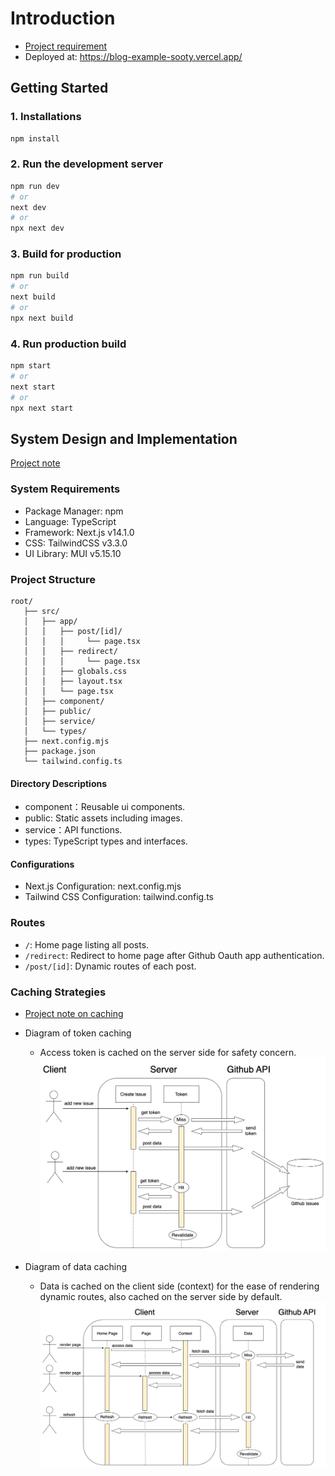 # Introduction
* [Project requirement](https://drive.google.com/file/d/1x5l_hC5c26MauhTpACwGaa2nBUDo5uad/view)
* Deployed at: https://blog-example-sooty.vercel.app/

## Getting Started
### 1. Installations
```bash
npm install
```
### 2. Run the development server
```bash
npm run dev
# or
next dev
# or
npx next dev
```
### 3. Build for production
```bash
npm run build 
# or
next build
# or
npx next build
```
### 4. Run production build
```bash
npm start
# or
next start
# or
npx next start
```

## System Design and Implementation 
[Project note](https://hackmd.io/@archielai/B1U7-pl2p)

### System Requirements
* Package Manager: npm
* Language: TypeScript
* Framework: Next.js v14.1.0
* CSS: TailwindCSS v3.3.0
* UI Library: MUI v5.15.10

### Project Structure
```
root/
   ├── src/
   │   ├── app/
   │   │   ├── post/[id]/
   │   │   │     └── page.tsx
   │   │   ├── redirect/
   │   │   │     └── page.tsx
   │   │   ├── globals.css
   │   │   ├── layout.tsx
   │   │   └── page.tsx
   │   ├── component/ 
   │   ├── public/  
   │   ├── service/  
   │   └── types/
   ├── next.config.mjs
   ├── package.json
   └── tailwind.config.ts
```
#### Directory Descriptions
* component：Reusable ui components.
* public: Static assets including images.
* service：API functions.
* types: TypeScript types and interfaces.
#### Configurations
* Next.js Configuration: next.config.mjs
* Tailwind CSS Configuration: tailwind.config.ts

### Routes
* `/`: Home page listing all posts.
* `/redirect`: Redirect to home page after Github Oauth app authentication.
* `/post/[id]`: Dynamic routes of each post.

### Caching Strategies
* [Project note on caching](https://hackmd.io/FvY8WJ3MQlm_ow0QWvvX2Q?view#3%E8%B3%87%E6%96%99%E5%8F%96%E5%BE%97%E5%8F%8A%E5%BF%AB%E5%8F%96)

* Diagram of token caching
   * Access token is cached on the server side for safety concern.
![token cache diagram](/src/public/image/tokenCache.jpg)

* Diagram of data caching
   * Data is cached on the client side (context) for the ease of rendering dynamic routes, also cached on the server side by default.
![data cache diagram](/src/public/image/dataCache.jpg)